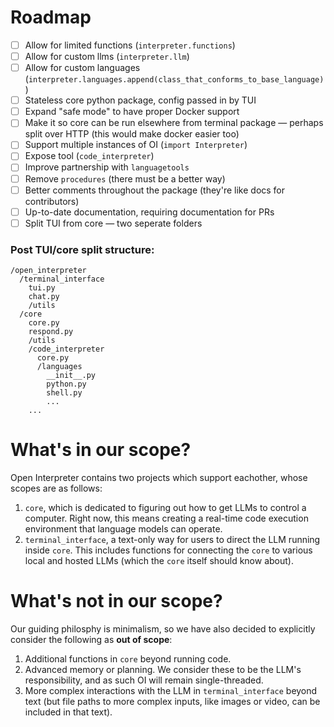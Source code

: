 # Roadmap

- [ ] Allow for limited functions (`interpreter.functions`)
- [ ] Allow for custom llms (`interpreter.llm`)
- [ ] Allow for custom languages (`interpreter.languages.append(class_that_conforms_to_base_language)`)
- [ ] Stateless core python package, config passed in by TUI
- [ ] Expand "safe mode" to have proper Docker support
- [ ] Make it so core can be run elsewhere from terminal package — perhaps split over HTTP (this would make docker easier too)
- [ ] Support multiple instances of OI (`import Interpreter`)
- [ ] Expose tool (`code_interpreter`)
- [ ] Improve partnership with `languagetools`
- [ ] Remove `procedures` (there must be a better way)
- [ ] Better comments throughout the package (they're like docs for contributors)
- [ ] Up-to-date documentation, requiring documentation for PRs
- [ ] Split TUI from core — two seperate folders

### Post TUI/core split structure:

```
/open_interpreter
  /terminal_interface
    tui.py
    chat.py
    /utils
  /core
    core.py
    respond.py
    /utils
    /code_interpreter
      core.py
      /languages
        __init__.py
        python.py
        shell.py
        ...
    ...
```

# What's in our scope?

Open Interpreter contains two projects which support eachother, whose scopes are as follows:

1. `core`, which is dedicated to figuring out how to get LLMs to control a computer. Right now, this means creating a real-time code execution environment that language models can operate.
2. `terminal_interface`, a text-only way for users to direct the LLM running inside `core`. This includes functions for connecting the `core` to various local and hosted LLMs (which the `core` itself should know about).

# What's not in our scope?

Our guiding philosphy is minimalism, so we have also decided to explicitly consider the following as **out of scope**:

1. Additional functions in `core` beyond running code.
2. Advanced memory or planning. We consider these to be the LLM's responsibility, and as such OI will remain single-threaded.
3. More complex interactions with the LLM in `terminal_interface` beyond text (but file paths to more complex inputs, like images or video, can be included in that text).
